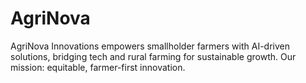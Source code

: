 # AgriNova
AgriNova Innovations empowers smallholder farmers with AI-driven solutions, bridging tech and rural farming for sustainable growth. Our mission: equitable, farmer-first innovation.

